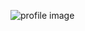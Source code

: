 ![profile image](https://avatars.githubusercontent.com/u/25235475?s=400&u=49c86b119401ef59a00d8dfdd537cbbf3b74b414&v=4)
